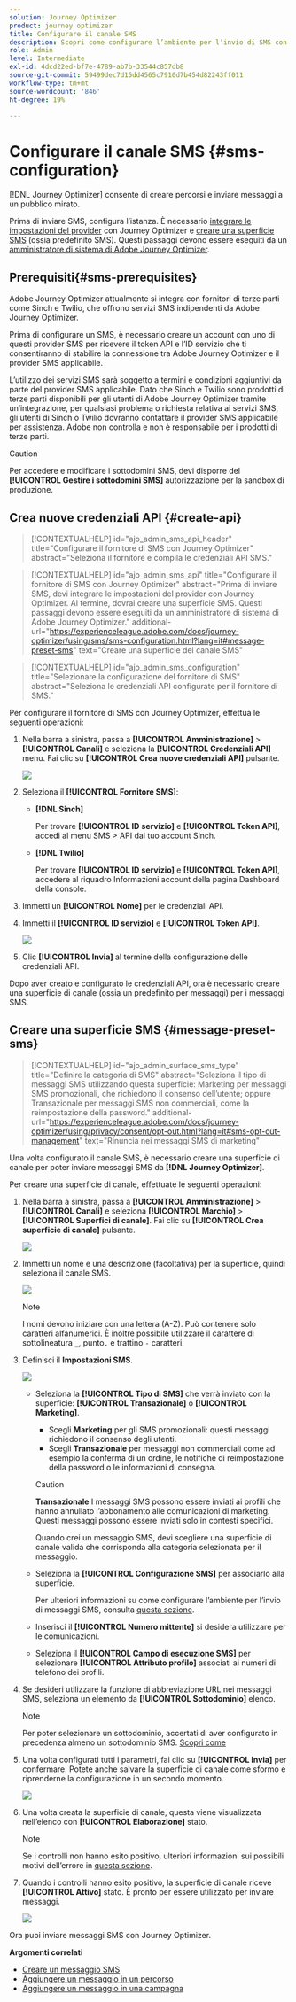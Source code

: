 ```yaml
---
solution: Journey Optimizer
product: journey optimizer
title: Configurare il canale SMS
description: Scopri come configurare l’ambiente per l’invio di SMS con Journey Optimizer
role: Admin
level: Intermediate
exl-id: 4dcd22ed-bf7e-4789-ab7b-33544c857db8
source-git-commit: 59499dec7d15dd4565c7910d7b454d82243ff011
workflow-type: tm+mt
source-wordcount: '846'
ht-degree: 19%

---
```


# Configurare il canale SMS {#sms-configuration}

[!DNL Journey Optimizer] consente di creare percorsi e inviare messaggi a un pubblico mirato.

Prima di inviare SMS, configura l’istanza. È necessario [integrare le impostazioni del provider](#create-api) con Journey Optimizer e [creare una superficie SMS](#message-preset-sms) (ossia predefinito SMS). Questi passaggi devono essere eseguiti da un [amministratore di sistema di Adobe Journey Optimizer](../start/path/administrator.md).

## Prerequisiti{#sms-prerequisites}

Adobe Journey Optimizer attualmente si integra con fornitori di terze parti come Sinch e Twilio, che offrono servizi SMS indipendenti da Adobe Journey Optimizer.

Prima di configurare un SMS, è necessario creare un account con uno di questi provider SMS per ricevere il token API e l’ID servizio che ti consentiranno di stabilire la connessione tra Adobe Journey Optimizer e il provider SMS applicabile.

L’utilizzo dei servizi SMS sarà soggetto a termini e condizioni aggiuntivi da parte del provider SMS applicabile. Dato che Sinch e Twilio sono prodotti di terze parti disponibili per gli utenti di Adobe Journey Optimizer tramite un’integrazione, per qualsiasi problema o richiesta relativa ai servizi SMS, gli utenti di Sinch o Twilio dovranno contattare il provider SMS applicabile per assistenza. Adobe non controlla e non è responsabile per i prodotti di terze parti.

>[!CAUTION]
>
>Per accedere e modificare i sottodomini SMS, devi disporre del **[!UICONTROL Gestire i sottodomini SMS]** autorizzazione per la sandbox di produzione.

## Crea nuove credenziali API {#create-api}

>[!CONTEXTUALHELP]
>id="ajo_admin_sms_api_header"
>title="Configurare il fornitore di SMS con Journey Optimizer"
>abstract="Seleziona il fornitore e compila le credenziali API SMS."

>[!CONTEXTUALHELP]
>id="ajo_admin_sms_api"
>title="Configurare il fornitore di SMS con Journey Optimizer"
>abstract="Prima di inviare SMS, devi integrare le impostazioni del provider con Journey Optimizer. Al termine, dovrai creare una superficie SMS. Questi passaggi devono essere eseguiti da un amministratore di sistema di Adobe Journey Optimizer."
>additional-url="https://experienceleague.adobe.com/docs/journey-optimizer/using/sms/sms-configuration.html?lang=it#message-preset-sms" text="Creare una superficie del canale SMS"

>[!CONTEXTUALHELP]
>id="ajo_admin_sms_configuration"
>title="Selezionare la configurazione del fornitore di SMS"
>abstract="Seleziona le credenziali API configurate per il fornitore di SMS."

Per configurare il fornitore di SMS con Journey Optimizer, effettua le seguenti operazioni:

1. Nella barra a sinistra, passa a **[!UICONTROL Amministrazione]** > **[!UICONTROL Canali]** e seleziona la **[!UICONTROL Credenziali API]** menu. Fai clic su **[!UICONTROL Crea nuove credenziali API]** pulsante.

   ![](assets/sms_6.png)

1. Seleziona il **[!UICONTROL Fornitore SMS]**:

   * **[!DNL Sinch]**

      Per trovare **[!UICONTROL ID servizio]** e **[!UICONTROL Token API]**, accedi al menu SMS > API dal tuo account Sinch.

   * **[!DNL Twilio]**

      Per trovare **[!UICONTROL ID servizio]** e **[!UICONTROL Token API]**, accedere al riquadro Informazioni account della pagina Dashboard della console.


1. Immetti un **[!UICONTROL Nome]** per le credenziali API.

1. Immetti il **[!UICONTROL ID servizio]** e **[!UICONTROL Token API]**.

   ![](assets/sms_7.png)

1. Clic **[!UICONTROL Invia]** al termine della configurazione delle credenziali API.

Dopo aver creato e configurato le credenziali API, ora è necessario creare una superficie di canale (ossia un predefinito per messaggi) per i messaggi SMS.

## Creare una superficie SMS {#message-preset-sms}

>[!CONTEXTUALHELP]
>id="ajo_admin_surface_sms_type"
>title="Definire la categoria di SMS"
>abstract="Seleziona il tipo di messaggi SMS utilizzando questa superficie: Marketing per messaggi SMS promozionali, che richiedono il consenso dell’utente; oppure Transazionale per messaggi SMS non commerciali, come la reimpostazione della password."
>additional-url="https://experienceleague.adobe.com/docs/journey-optimizer/using/privacy/consent/opt-out.html?lang=it#sms-opt-out-management" text="Rinuncia nei messaggi SMS di marketing"

Una volta configurato il canale SMS, è necessario creare una superficie di canale per poter inviare messaggi SMS da **[!DNL Journey Optimizer]**.

Per creare una superficie di canale, effettuate le seguenti operazioni:

1. Nella barra a sinistra, passa a **[!UICONTROL Amministrazione]** > **[!UICONTROL Canali]** e seleziona **[!UICONTROL Marchio]** > **[!UICONTROL Superfici di canale]**. Fai clic su **[!UICONTROL Crea superficie di canale]** pulsante.

   ![](assets/preset-create.png)

1. Immetti un nome e una descrizione (facoltativa) per la superficie, quindi seleziona il canale SMS.

   ![](assets/sms_preset.png)

   >[!NOTE]
   >
   > I nomi devono iniziare con una lettera (A-Z). Può contenere solo caratteri alfanumerici. È inoltre possibile utilizzare il carattere di sottolineatura `_`, punto`.` e trattino `-` caratteri.

1. Definisci il **Impostazioni SMS**.

   ![](assets/preset-sms.png)

   * Seleziona la **[!UICONTROL Tipo di SMS]** che verrà inviato con la superficie: **[!UICONTROL Transazionale]** o **[!UICONTROL Marketing]**.

      * Scegli **Marketing** per gli SMS promozionali: questi messaggi richiedono il consenso degli utenti.
      * Scegli **Transazionale** per messaggi non commerciali come ad esempio la conferma di un ordine, le notifiche di reimpostazione della password o le informazioni di consegna.

      >[!CAUTION]
      >
      >**Transazionale** I messaggi SMS possono essere inviati ai profili che hanno annullato l’abbonamento alle comunicazioni di marketing. Questi messaggi possono essere inviati solo in contesti specifici.

      Quando crei un messaggio SMS, devi scegliere una superficie di canale valida che corrisponda alla categoria selezionata per il messaggio.

   * Seleziona la **[!UICONTROL Configurazione SMS]** per associarlo alla superficie.

      Per ulteriori informazioni su come configurare l’ambiente per l’invio di messaggi SMS, consulta [questa sezione](#create-api).

   * Inserisci il **[!UICONTROL Numero mittente]** &#x200B;si desidera utilizzare per le comunicazioni.

   * Seleziona il **[!UICONTROL Campo di esecuzione SMS]** per selezionare **[!UICONTROL Attributo profilo]** associati ai numeri di telefono dei profili.


1. Se desideri utilizzare la funzione di abbreviazione URL nei messaggi SMS, seleziona un elemento da **[!UICONTROL Sottodominio]** elenco.

   >[!NOTE]
   >
   >Per poter selezionare un sottodominio, accertati di aver configurato in precedenza almeno un sottodominio SMS. [Scopri come](sms-subdomains.md)

1. Una volta configurati tutti i parametri, fai clic su **[!UICONTROL Invia]** per confermare. Potete anche salvare la superficie di canale come sformo e riprenderne la configurazione in un secondo momento.

   ![](assets/sms_preset_2.png)

1. Una volta creata la superficie di canale, questa viene visualizzata nell’elenco con **[!UICONTROL Elaborazione]** stato.

   >[!NOTE]
   >
   >Se i controlli non hanno esito positivo, ulteriori informazioni sui possibili motivi dell’errore in [questa sezione](#monitor-channel-surfaces).

1. Quando i controlli hanno esito positivo, la superficie di canale riceve **[!UICONTROL Attivo]** stato. È pronto per essere utilizzato per inviare messaggi.

   ![](assets/preset-active.png)

Ora puoi inviare messaggi SMS con Journey Optimizer.

**Argomenti correlati**

* [Creare un messaggio SMS](create-sms.md)
* [Aggiungere un messaggio in un percorso](../building-journeys/journeys-message.md)
* [Aggiungere un messaggio in una campagna](../campaigns/create-campaign.md)

